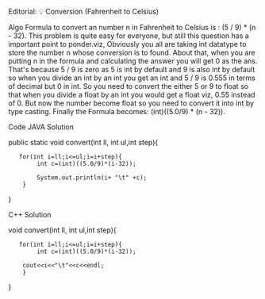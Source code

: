 Editorial: 💡 Conversion (Fahrenheit to Celsius)

Algo
Formula to convert an number n in Fahrenheit to Celsius is : (5 / 9) * (n - 32).
This problem is quite easy for everyone, but still this question has a important point to ponder.viz, Obviously you all are taking int datatype to store the number n whose conversion is to found.
About that, when you are putting n in the formula and calculating the answer you will get 0 as the ans.
That's because 5 / 9 is zero as 5 is int by default and 9 is also int by default so when you divide an int by an int you get an int and 5 / 9 is 0.555 in terms of decimal but 0 in int.
So you need to convert the either 5 or 9 to float so that when you divide a float by an int you would get a float viz, 0.55 instead of 0.
But now the number become float so you need to convert it into int by type casting.
Finally the Formula becomes: (int)((5.0/9) * (n - 32)).

Code
JAVA Solution

public static void convert(int ll, int ul,int step){

       for(int i=ll;i<=ul;i=i+step){
            int c=(int)((5.0/9)*(i-32));  

            System.out.println(i+ "\t" +c); 
        }               
}

C++ Solution

void convert(int ll, int ul,int step){

       for(int i=ll;i<=ul;i=i+step){
            int c=(int)((5.0/9)*(i-32));  

        cout<<i<<"\t"<<c<<endl; 
        }               
}